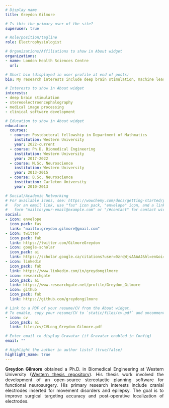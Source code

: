 ```yaml
---
# Display name
title: Greydon Gilmore

# Is this the primary user of the site?
superuser: true

# Role/position/tagline
role: Electrophysiologist

# Organizations/Affiliations to show in About widget
organizations:
- name: London Health Sciences Centre
  url:

# Short bio (displayed in user profile at end of posts)
bio: My research interests include deep brain stimulation, machine learning and signal processing.

# Interests to show in About widget
interests:
- deep brain stimulation
- stereoelectroencephalography
- medical image processing
- clinical software development

# Education to show in About widget
education:
  courses:
  - course: Postdoctoral fellowship in Department of Mathmatics
    institution: Western University
    year: 2022-current
  - course: Ph.D. Biomedical Engineering
    institution: Western University
    year: 2017-2022
  - course: M.Sc. Neuroscience
    institution: Western University
    year: 2013-2015
  - course: B.Sc. Neuroscience
    institution: Carleton University
    year: 2010-2013

# Social/Academic Networking
# For available icons, see: https://wowchemy.com/docs/getting-started/page-builder/#icons
#   For an email link, use "fas" icon pack, "envelope" icon, and a link in the
#   form "mailto:your-email@example.com" or "/#contact" for contact widget.
social:
- icon: envelope
  icon_pack: fas
  link: "mailto:greydon.gilmore@gmail.com"
- icon: twitter
  icon_pack: fab
  link: https://twitter.com/GilmoreGreydon
- icon: google-scholar
  icon_pack: ai
  link: https://scholar.google.ca/citations?user=0zrqWjsAAAAJ&hl=en&oi=ao
- icon: linkedin
  icon_pack: fab
  link: https://www.linkedin.com/in/greydongilmore
- icon: researchgate
  icon_pack: ai
  link: https://www.researchgate.net/profile/Greydon_Gilmore
- icon: github
  icon_pack: fab
  link: https://github.com/greydongilmore

# Link to a PDF of your resume/CV from the About widget.
# To enable, copy your resume/CV to `static/files/cv.pdf` and uncomment the lines below.
- icon: cv
  icon_pack: ai
  link: files/cv/CVLong_Greydon-Gilmore.pdf

# Enter email to display Gravatar (if Gravatar enabled in Config)
email: ""

# Highlight the author in author lists? (true/false)
highlight_name: true
---
```


<p style='text-align: justify;'> <b>Greydon Gilmore</b> obtained a Ph.D. in Biomedical Engineering at Western University (<a href="https://ir.lib.uwo.ca/etd/8545/" target="_blank">Western thesis repository</a>). His thesis work involved the development of an open-source stereotactic planning software for functional neurosurgery. His primary research interests include cranial electrodes inserted for movement disorders and epilepsy. The goal is to improve surgical targeting accuracy and post-operative localization of electrodes.</p>
